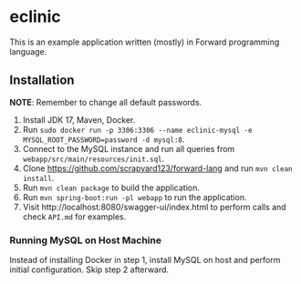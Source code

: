 # eclinic

This is an example application written (mostly) in Forward programming language.

## Installation

**NOTE**: Remember to change all default passwords.

1. Install JDK 17, Maven, Docker.
2. Run `sudo docker run -p 3306:3306 --name eclinic-mysql -e MYSQL_ROOT_PASSWORD=password -d mysql:8`.
3. Connect to the MySQL instance and run all queries from `webapp/src/main/resources/init.sql`.
4. Clone https://github.com/scrapyard123/forward-lang and run `mvn clean install`.
5. Run `mvn clean package` to build the application.
6. Run `mvn spring-boot:run -pl webapp` to run the application.
7. Visit http://localhost:8080/swagger-ui/index.html to perform calls and check `API.md` for examples.

### Running MySQL on Host Machine
Instead of installing Docker in step 1, install MySQL on host and perform initial configuration.
Skip step 2 afterward.
